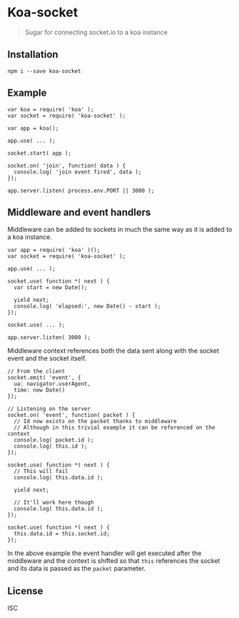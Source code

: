 # Koa-socket

> Sugar for connecting socket.io to a koa instance

## Installation

```
npm i --save koa-socket
```

## Example

```
var koa = require( 'koa' );
var socket = require( 'koa-socket' );

var app = koa();

app.use( ... );

socket.start( app );

socket.on( 'join', function( data ) {
  console.log( 'join event fired', data );
});

app.server.listen( process.env.PORT || 3000 );
```

## Middleware and event handlers

Middleware can be added to sockets in much the same way as it is added to a koa instance.

```
var app = require( 'koa' )();
var socket = require( 'koa-socket' );

app.use( ... );

socket.use( function *( next ) {
  var start = new Date();

  yield next;
  console.log( 'elapsed:', new Date() - start );
});

socket.use( ... );

app.server.listen( 3000 );
```

Middleware context references both the data sent along with the socket event and the socket itself.

```
// From the client
socket.emit( 'event', {
  ua: navigator.userAgent,
  time: new Date()
});

// Listening on the server
socket.on( 'event', function( packet ) {
  // Id now exists on the packet thanks to middleware
  // Although in this trivial example it can be referenced on the context
  console.log( packet.id );
  console.log( this.id );
});

socket.use( function *( next ) {
  // This will fail
  console.log( this.data.id );

  yield next;

  // It'll work here though
  console.log( this.data.id );
});

socket.use( function *( next ) {
  this.data.id = this.socket.id;
});
```

In the above example the event handler will get executed after the middleware and the context is shifted so that `this` references the socket and its data is passed as the `packet` parameter.


## License

ISC
